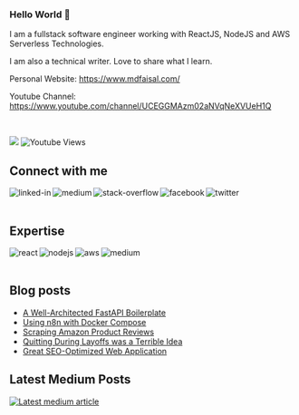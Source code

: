 ### Hello World 👋
I am a fullstack software engineer working with ReactJS, NodeJS and AWS Serverless Technologies.

I am also a technical writer. Love to share what I learn.

Personal Website: https://www.mdfaisal.com/

Youtube Channel: https://www.youtube.com/channel/UCEGGMAzm02aNVqNeXVUeH1Q

<br>

![](https://komarev.com/ghpvc/?username=mohammad-faisal)
![Youtube Views](https://img.shields.io/youtube/channel/views/UCEGGMAzm02aNVqNeXVUeH1Q?style=social)
## Connect with me

[<img align="left" alt="linked-in" src="https://img.shields.io/badge/linkedin-%230077B5.svg?&style=for-the-badge&logo=linkedin&logoColor=white" />](https://www.linkedin.com/in/mohammad-faisal-2665b5134)
[<img align="left" alt="medium" src="https://img.shields.io/badge/medium-%2312100E.svg?&style=for-the-badge&logo=medium&logoColor=white" />](https://56faisal.medium.com/)
[<img align="left" alt="stack-overflow" src="https://img.shields.io/badge/stack%20overflow-FE7A16?logo=stack-overflow&logoColor=white&style=for-the-badge" />](https://stackoverflow.com/users/5379437/mohammad-faisal)
[<img align="left" alt="facebook" src="https://img.shields.io/badge/facebook-%231877F2.svg?&style=for-the-badge&logo=facebook&logoColor=white" />](https://www.facebook.com/56faisal/)
[<img align="left" alt="twitter" src="https://img.shields.io/badge/twitter-%231DA1F2.svg?&style=for-the-badge&logo=twitter&logoColor=white" />](https://twitter.com/Faiiiisaaaal)

<br>
<br>

## Expertise
<img align="left" alt="react" src="https://img.shields.io/badge/react%20-%2320232a.svg?&style=for-the-badge&logo=react&logoColor=%2361DAFB" />
<img align="left" alt="nodejs" src="https://img.shields.io/badge/node.js%20-%2343853D.svg?&style=for-the-badge&logo=node.js&logoColor=white" />
<img align="left" alt="aws" src="https://img.shields.io/badge/Amazon%20AWS-%23232F3E?logo=amazon-aws&logoColor=white&style=for-the-badge" />
<img align="left" alt="medium" src="https://img.shields.io/badge/postgres-%23316192.svg?&style=for-the-badge&logo=postgresql&logoColor=white" />
<br>
<br>


## Blog posts
<!-- BLOG-POST-LIST:START -->
- [A Well-Architected FastAPI Boilerplate](https://levelup.gitconnected.com/a-well-architected-fastapi-boilerplate-38c8bdd0138e?source=rss-fe04a352a811------2)
- [Using n8n with Docker Compose](https://56faisal.medium.com/using-n8n-with-docker-compose-e488f7a634b2?source=rss-fe04a352a811------2)
- [Scraping Amazon Product Reviews](https://levelup.gitconnected.com/scraping-amazon-product-reviews-e0276d924448?source=rss-fe04a352a811------2)
- [Quitting During Layoffs was a Terrible Idea](https://levelup.gitconnected.com/quitting-during-layoffs-was-a-terrible-idea-8ab6334626e9?source=rss-fe04a352a811------2)
- [Great SEO-Optimized Web Application](https://levelup.gitconnected.com/great-seo-optimized-web-application-009f696a293c?source=rss-fe04a352a811------2)
<!-- BLOG-POST-LIST:END -->


<!-- ## Github Statistics
<img src="https://github-readme-stats.vercel.app/api?username=Mohammad-Faisal&theme=dark">

 -->
## Latest Medium Posts
<a target="_blank" href="https://github-readme-medium-recent-article.vercel.app/medium/@56faisal/0"><img src="https://github-readme-medium-recent-article.vercel.app/medium/@56faisal/0" alt="Latest medium article">



<!--
**Mohammad-Faisal/Mohammad-Faisal** is a ✨ _special_ ✨ repository because its `README.md` (this file) appears on your GitHub profile.

<img align="left" alt="medium" src="https://img.shields.io/badge/MongoDB-%234ea94b.svg?&style=for-the-badge&logo=mongodb&logoColor=white" />

[<img align="left" alt="medium" src="hhttps://img.shields.io/badge/gmail-D14836?&style=for-the-badge&logo=gmail&logoColor=white" />][gmail]

[<img align="left" alt="linked-in" src="https://img.shields.io/badge/gmail-D14836?&style=for-the-badge&logo=gmail&logoColor=white" />][LinekdIN]

[<img align="left" alt="stack-overflow" src="https://img.shields.io/badge/stack%20overflow-FE7A16?logo=stack-overflow&logoColor=white&style=for-the-badge" />][StackOverflow]

Here are some ideas to get you started:

- 🔭 I’m currently working on ...
- 🌱 I’m currently learning ...
- 👯 I’m looking to collaborate on ...
- 🤔 I’m looking for help with ...
- 💬 Ask me about ...
- 📫 How to reach me: ...
- 😄 Pronouns: ...
- ⚡ Fun fact: ...

<b>&#128200; Leetcode Stats</b>
<p float="left">
<img height="273em" src="https://leetcard.jacoblin.cool/mohammadfaisal?theme=light&font=Karma&ext=contest" />
</p>
-->
